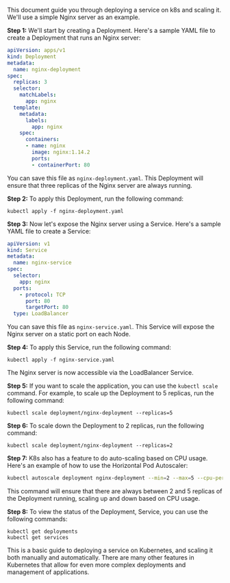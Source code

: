 This document guide you through deploying a service on k8s and scaling it. We'll use a simple Nginx server as an example. 

**Step 1:** We'll start by creating a Deployment. Here's a sample YAML file to create a Deployment that runs an Nginx server:

```yaml
apiVersion: apps/v1
kind: Deployment
metadata:
  name: nginx-deployment
spec:
  replicas: 3
  selector:
    matchLabels:
      app: nginx
  template:
    metadata:
      labels:
        app: nginx
    spec:
      containers:
      - name: nginx
        image: nginx:1.14.2
        ports:
        - containerPort: 80
```

You can save this file as `nginx-deployment.yaml`. This Deployment will ensure that three replicas of the Nginx server are always running.

**Step 2:** To apply this Deployment, run the following command:

```
kubectl apply -f nginx-deployment.yaml
```

**Step 3:** Now let's expose the Nginx server using a Service. Here's a sample YAML file to create a Service:

```yaml
apiVersion: v1
kind: Service
metadata:
  name: nginx-service
spec:
  selector:
    app: nginx
  ports:
    - protocol: TCP
      port: 80
      targetPort: 80
  type: LoadBalancer
```

You can save this file as `nginx-service.yaml`. This Service will expose the Nginx server on a static port on each Node.

**Step 4:** To apply this Service, run the following command:

```
kubectl apply -f nginx-service.yaml
```

The Nginx server is now accessible via the LoadBalancer Service.

**Step 5:** If you want to scale the application, you can use the `kubectl scale` command. For example, to scale up the Deployment to 5 replicas, run the following command:

```
kubectl scale deployment/nginx-deployment --replicas=5
```

**Step 6:** To scale down the Deployment to 2 replicas, run the following command:

```
kubectl scale deployment/nginx-deployment --replicas=2
```

**Step 7:** K8s also has a feature to do auto-scaling based on CPU usage. Here's an example of how to use the Horizontal Pod Autoscaler:

```bash
kubectl autoscale deployment nginx-deployment --min=2 --max=5 --cpu-percent=80
```

This command will ensure that there are always between 2 and 5 replicas of the Deployment running, scaling up and down based on CPU usage.

**Step 8:** To view the status of the Deployment, Service, you can use the following commands:

```
kubectl get deployments
kubectl get services
```

This is a basic guide to deploying a service on Kubernetes, and scaling it both manually and automatically. There are many other features in Kubernetes that allow for even more complex deployments and management of applications.
